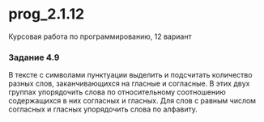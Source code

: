 # prog_2.1.12
Курсовая работа по программированию, 12 вариант

### Задание 4.9

В тексте с символами пунктуации выделить и подсчитать количество разных слов,
заканчивающихся на гласные и согласные. В этих двух группах упорядочить слова по относительному соотношению содержащихся в них согласных и гласных. Для слов с равным числом
согласных и гласных упорядочить слова по алфавиту.